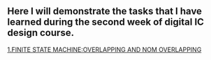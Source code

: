 ## Here   I will demonstrate the tasks that I have learned  during the second week of digital IC design course.

[1.FINITE STATE MACHINE:OVERLAPPING AND NOM OVERLAPPING](https://github.com/ASHREDD/digital_ic_design_workshop/blob/main/WEEK-2/FSM.md)
